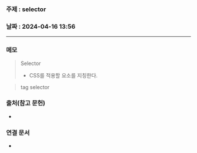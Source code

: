 ### 주제 : selector

### 날짜 : 2024-04-16 13:56
----
### 메모
> Selector
> 	- CSS를 적용할 요소를 지칭한다.

> tag selector

### 출처(참고 문헌)
-

### 연결 문서
-
